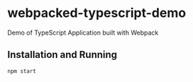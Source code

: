 # webpacked-typescript-demo
Demo of TypeScript Application built with Webpack

## Installation and Running
`npm start`
